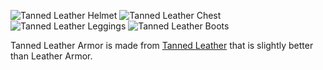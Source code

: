 ![Tanned Leather Helmet](item:betterwithmods:leather_tanned_helmet)
![Tanned Leather Chest](item:betterwithmods:leather_tanned_chest)
![Tanned Leather Leggings](item:betterwithmods:leather_tanned_pants)
![Tanned Leather Boots](item:betterwithmods:leather_tanned_boots)

Tanned Leather Armor is made from [Tanned Leather](tanned_leather.md) that is slightly better than Leather Armor.

